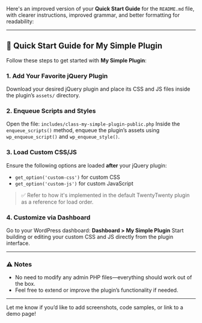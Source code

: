 Here's an improved version of your **Quick Start Guide** for the `README.md` file, with clearer instructions, improved grammar, and better formatting for readability:

---

## 🚀 Quick Start Guide for My Simple Plugin

Follow these steps to get started with **My Simple Plugin**:

### 1. Add Your Favorite jQuery Plugin

Download your desired jQuery plugin and place its CSS and JS files inside the plugin’s `assets/` directory.

### 2. Enqueue Scripts and Styles

Open the file:
`includes/class-my-simple-plugin-public.php`
Inside the `enqueue_scripts()` method, enqueue the plugin’s assets using `wp_enqueue_script()` and `wp_enqueue_style()`.

### 3. Load Custom CSS/JS

Ensure the following options are loaded **after** your jQuery plugin:

* `get_option('custom-css')` for custom CSS
* `get_option('custom-js')` for custom JavaScript

> ✅ Refer to how it's implemented in the default TwentyTwenty plugin as a reference for load order.

### 4. Customize via Dashboard

Go to your WordPress dashboard:
**Dashboard > My Simple Plugin**
Start building or editing your custom CSS and JS directly from the plugin interface.

---

### ⚠️ Notes

* No need to modify any admin PHP files—everything should work out of the box.
* Feel free to extend or improve the plugin’s functionality if needed.

---

Let me know if you’d like to add screenshots, code samples, or link to a demo page!
